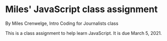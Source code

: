 # Miles' JavaScript class assignment

By Miles Crenwelge, Intro Coding for Journalists class

This is a class assignment to help learn JavaScript. It is due March 5, 2021.

